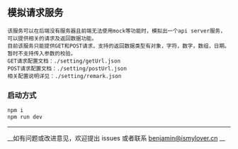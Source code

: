 ## 模拟请求服务
```
该服务可以在后端没有服务器且前端无法使用mock等功能时，模拟出一个api server服务，可以提供相关的请求及返回数据功能。
目前该服务只能提供GET和POST请求，支持的返回数据类型有对象，字符，数字，数组，日期。
暂时不支持传入参数的校验。
GET请求配置文档：./setting/getUrl.json
POST请求配置文档：./setting/postUrl.json
相关配置说明详见：./setting/remark.json
```
### 启动方式
```js
npm i
npm run dev
```
***
__如有问题或改进意见，欢迎提出 issues 或者联系 benjamin@ismylover.cn __
